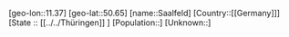 ﻿---
location: [50.65,11.37]
type: City
tags:
- geo/City


SpocWebEntityId: 33853
isDeleted: false
confidential: public

---
[geo-lon::11.37]
[geo-lat::50.65]
[name::Saalfeld]
[Country::[[Germany]]]
[State :: [[../../Thüringen]] ]
[Population::]
[Unknown::]

